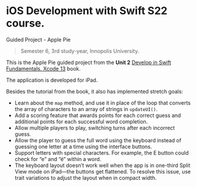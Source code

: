 # iOS Development with Swift S22 course.
Guided Project - Apple Pie
> Semester 6, 3rd study-year, Innopolis University.

This is the Apple Pie guided project from the **Unit 2** [Develop in Swift Fundamentals. Xcode 13](https://books.apple.com/ru/book/develop-in-swift-fundamentals/id1581182804?l=en) book.

The application is developed for iPad.

Besides the tutorial from the book, it also has implemented stretch goals:
- Learn about the `map` method, and use it in place of the loop that converts the array of characters to an array of strings in `updateUI()`.
- Add a scoring feature that awards points for each correct guess and additional points for each successful word completion.
- Allow multiple players to play, switching turns after each incorrect guess.
- Allow the player to guess the full word using the keyboard instead of guessing one letter at a time using the interface buttons.
- Support letters with special characters. For example, the E button could check for “e” and “é” within a word.
- The keyboard layout doesn’t work well when the app is in one-third Split View mode on iPad—the buttons get flattened. To resolve this issue, use trait variations to adjust the layout when in compact width.
